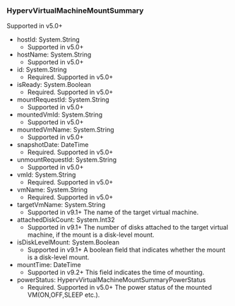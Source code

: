 ### HypervVirtualMachineMountSummary
Supported in v5.0+

- hostId: System.String
  - Supported in v5.0+
- hostName: System.String
  - Supported in v5.0+
- id: System.String
  - Required. Supported in v5.0+
- isReady: System.Boolean
  - Required. Supported in v5.0+
- mountRequestId: System.String
  - Supported in v5.0+
- mountedVmId: System.String
  - Supported in v5.0+
- mountedVmName: System.String
  - Supported in v5.0+
- snapshotDate: DateTime
  - Required. Supported in v5.0+
- unmountRequestId: System.String
  - Supported in v5.0+
- vmId: System.String
  - Required. Supported in v5.0+
- vmName: System.String
  - Required. Supported in v5.0+
- targetVmName: System.String
  - Supported in v9.1+
  The name of the target virtual machine.
- attachedDiskCount: System.Int32
  - Supported in v9.1+
  The number of disks attached to the target virtual machine, if the mount is a disk-level mount.
- isDiskLevelMount: System.Boolean
  - Supported in v9.1+
  A boolean field that indicates whether the mount is a disk-level mount.
- mountTime: DateTime
  - Supported in v9.2+
  This field indicates the time of mounting.
- powerStatus: HypervVirtualMachineMountSummaryPowerStatus
  - Required. Supported in v5.0+
  The power status of the mounted VM(ON,OFF,SLEEP etc.).
